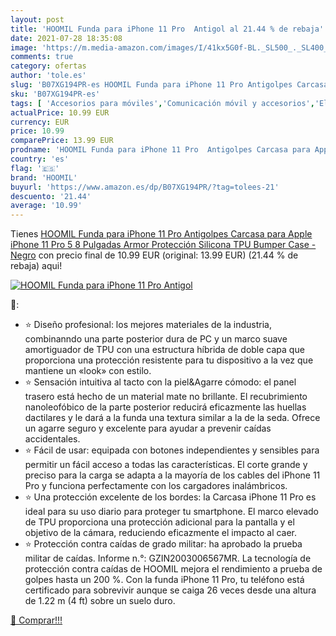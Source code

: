 ```yaml
---
layout: post
title: 'HOOMIL Funda para iPhone 11 Pro  Antigol al 21.44 % de rebaja'
date: 2021-07-28 18:35:08
image: 'https://m.media-amazon.com/images/I/41kx5G0f-BL._SL500_._SL400_.jpg'
comments: true
category: ofertas
author: 'tole.es'
slug: 'B07XG194PR-es HOOMIL Funda para iPhone 11 Pro Antigolpes Carcasa para...'
sku: 'B07XG194PR-es'
tags: [ 'Accesorios para móviles','Comunicación móvil y accesorios','Electrónica','Fundas cartucheras para móviles','Fundas y carcasas para teléfonos móviles','apple','hoomil','iphone', ]
actualPrice: 10.99 EUR
currency: EUR
price: 10.99
comparePrice: 13.99 EUR
prodname: 'HOOMIL Funda para iPhone 11 Pro  Antigolpes Carcasa para Apple iPhone 11 Pro  5 8 Pulgadas   Armor Protección Silicona TPU Bumper Case - Negro'
country: 'es'
flag: '🇪🇸'
brand: 'HOOMIL'
buyurl: 'https://www.amazon.es/dp/B07XG194PR/?tag=tolees-21'
descuento: '21.44'
average: '10.99'
---
```


Tienes [HOOMIL Funda para iPhone 11 Pro  Antigolpes Carcasa para Apple iPhone 11 Pro  5 8 Pulgadas   Armor Protección Silicona TPU Bumper Case - Negro](https://www.amazon.es/dp/B07XG194PR/?tag=tolees-21) con precio final de  10.99 EUR (original: 13.99 EUR) (21.44 %  de rebaja) aqui!

[![HOOMIL Funda para iPhone 11 Pro  Antigol](https://m.media-amazon.com/images/I/41kx5G0f-BL._SL500_._SL400_.jpg)](https://www.amazon.es/dp/B07XG194PR/?tag=tolees-21)

🔎:

- ⭐ Diseño profesional: los mejores materiales de la industria, combinanndo una parte posterior dura de PC y un marco suave amortiguador de TPU con una estructura híbrida de doble capa que proporciona una protección resistente para tu dispositivo a la vez que mantiene un «look» con estilo.
- ⭐ Sensación intuitiva al tacto con la piel&Agarre cómodo: el panel trasero está hecho de un material mate no brillante. El recubrimiento nanoleofóbico de la parte posterior reducirá eficazmente las huellas dactilares y le dará a la funda una textura similar a la de la seda. Ofrece un agarre seguro y excelente para ayudar a prevenir caídas accidentales.
- ⭐ Fácil de usar: equipada con botones independientes y sensibles para permitir un fácil acceso a todas las características. El corte grande y preciso para la carga se adapta a la mayoría de los cables del iPhone 11 Pro y funciona perfectamente con los cargadores inalámbricos.
- ⭐ Una protección excelente de los bordes: la Carcasa iPhone 11 Pro es ideal para su uso diario para proteger tu smartphone. El marco elevado de TPU proporciona una protección adicional para la pantalla y el objetivo de la cámara, reduciendo eficazmente el impacto al caer.
- ⭐ Protección contra caídas de grado militar: ha aprobado la prueba militar de caídas. Informe n.°: GZIN2003006567MR. La tecnología de protección contra caídas de HOOMIL mejora el rendimiento a prueba de golpes hasta un 200 %. Con la funda iPhone 11 Pro, tu teléfono está certificado para sobrevivir aunque se caiga 26 veces desde una altura de 1.22 m (4 ft) sobre un suelo duro.

[🛒 Comprar!!!](https://www.amazon.es/dp/B07XG194PR/?tag=tolees-21)
